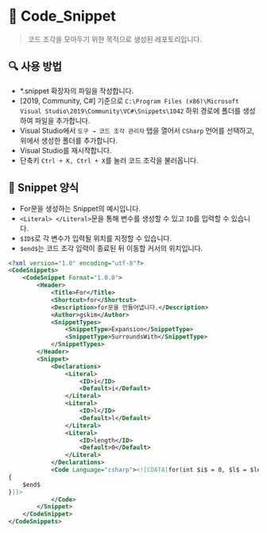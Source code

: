 # 🧩 Code_Snippet
> 코드 조각을 모아두기 위한 목적으로 생성된 레포토리입니다.

## 🔍 사용 방법
+ *.snippet 확장자의 파일을 작성합니다.
+ [2019, Community, C#] 기준으로 `C:\Program Files (x86)\Microsoft Visual Studio\2019\Community\VC#\Snippets\1042` 하위 경로에 폴더를 생성하여 파일을 추가합니다.
+ Visual Studio에서 `도구 → 코드 조각 관리자` 탭을 열어서 `CSharp` 언어를 선택하고, 위에서 생성한 폴더를 추가합니다.
+ Visual Studio를 재시작합니다.
+ 단축키 `Ctrl + K, Ctrl + X`를 눌러 코드 조각을 불러옵니다.

## 📃 Snippet 양식
+ For문을 생성하는 Snippet의 예시입니다.
+ `<Literal> </Literal>`문을 통해 변수를 생성할 수 있고 `ID`를 입력할 수 있습니다.
+ `$ID$`로 각 변수가 입력될 위치를 지정할 수 있습니다.
+ `$end$`는 코드 조각 입력이 종료된 뒤 이동할 커서의 위치입니다.

```xml
<?xml version="1.0" encoding="utf-8"?>
<CodeSnippets>
	<CodeSnippet Format="1.0.0">
		<Header>
			<Title>For</Title>
			<Shortcut>for</Shortcut>
			<Description>for문을 만들어냅니다.</Description>
			<Author>gskim</Author>
			<SnippetTypes>
				<SnippetType>Expansion</SnippetType>
				<SnippetType>SurroundsWith</SnippetType>
			</SnippetTypes>
		</Header>
		<Snippet>
			<Declarations>
				<Literal>
					<ID>i</ID>
					<Default>i</Default>
				</Literal>
				<Literal>
					<ID>l</ID>
					<Default>l</Default>
				</Literal>
				<Literal>
					<ID>length</ID>
					<Default>0</Default>
				</Literal>
			</Declarations>
			<Code Language="csharp"><![CDATA[for(int $i$ = 0, $l$ = $length$; $i$ < $l$; ++$i$)
{
    $end$
}]]>
			</Code>
		</Snippet>
	</CodeSnippet>
</CodeSnippets>
```
